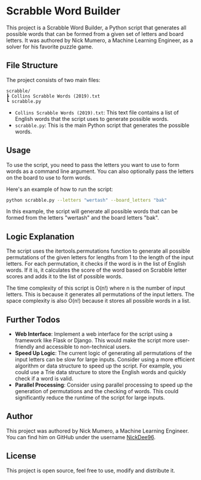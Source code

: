 # Scrabble Word Builder

This project is a Scrabble Word Builder, a Python script that generates all possible words that can be formed from a given set of letters and board letters. It was authored by Nick Mumero, a Machine Learning Engineer, as a solver for his favorite puzzle game.

## File Structure

The project consists of two main files:

```
scrabble/
┣ Collins Scrabble Words (2019).txt
┗ scrabble.py
```

- `Collins Scrabble Words (2019).txt`: This text file contains a list of English words that the script uses to generate possible words.
- `scrabble.py`: This is the main Python script that generates the possible words.

## Usage

To use the script, you need to pass the letters you want to use to form words as a command line argument. You can also optionally pass the letters on the board to use to form words.

Here's an example of how to run the script:

```bash
python scrabble.py --letters "wertash" --board_letters "bak"
```

In this example, the script will generate all possible words that can be formed from the letters "wertash" and the board letters "bak".

## Logic Explanation

The script uses the itertools.permutations function to generate all possible permutations of the given letters for lengths from 1 to the length of the input letters. For each permutation, it checks if the word is in the list of English words. If it is, it calculates the score of the word based on Scrabble letter scores and adds it to the list of possible words.

The time complexity of this script is O(n!) where n is the number of input letters. This is because it generates all permutations of the input letters. The space complexity is also O(n!) because it stores all possible words in a list.

## Further Todos

- **Web Interface**: Implement a web interface for the script using a framework like Flask or Django. This would make the script more user-friendly and accessible to non-technical users.
- **Speed Up Logic**: The current logic of generating all permutations of the input letters can be slow for large inputs. Consider using a more efficient algorithm or data structure to speed up the script. For example, you could use a Trie data structure to store the English words and quickly check if a word is valid.
- **Parallel Processing**: Consider using parallel processing to speed up the generation of permutations and the checking of words. This could significantly reduce the runtime of the script for large inputs.

## Author

This project was authored by Nick Mumero, a Machine Learning Engineer. You can find him on GitHub under the username [NickDee96](https://github.com/NickDee96).

## License

This project is open source, feel free to use, modify and distribute it.